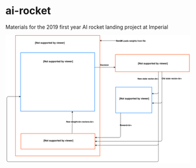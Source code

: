 # ai-rocket
Materials for the 2019 first year AI rocket landing project at Imperial 

![rocket diagram](ai-rocket.svg)
